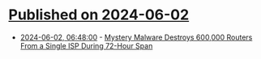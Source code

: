 # [Published on 2024-06-02](index.md)

* [2024-06-02, 06:48:00](https://soylentnews.org/article.pl?sid=24/05/31/2013200&from=rss) - [Mystery Malware Destroys 600,000 Routers From a Single ISP During 72-Hour Span](https://soylentnews.org/article.pl?sid=24/05/31/2013200&from=rss)
